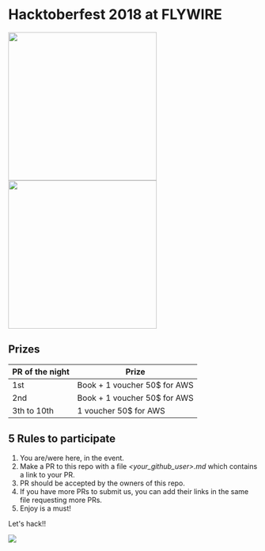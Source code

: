 # Hacktoberfest 2018 at FLYWIRE

<img src="https://d2z6c3c3r6k4bx.cloudfront.net/uploads/event/logo/1071965/d031cd0964e1d012ad5377d3f970285d.png" width="300"> <img src="https://flystyles.netlify.com/images/flywire-logo.png" width="300">

## Prizes

| PR of the night | Prize |
| --------------- | ----- |
| 1st | Book + 1 voucher 50$ for AWS |
| 2nd | Book + 1 voucher 50$ for AWS |
| 3th to 10th | 1 voucher 50$ for AWS |

## 5 Rules to participate

1. You are/were here, in the event.
2. Make a PR to this repo with a file _<your_github_user>.md_ which contains a link to your PR.
3. PR should be accepted by the owners of this repo.
4. If you have more PRs to submit us, you can add their links in the same file requesting more PRs.
4. Enjoy is a must!

Let's hack!!

<img src="https://gph.is/22jlMPs">

